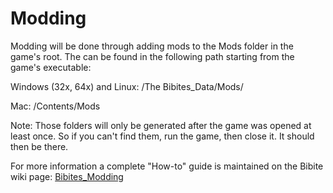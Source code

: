 # Modding
Modding will be done through adding mods to the Mods folder in the game's root. The can be found in the following path starting from the game's executable:

Windows (32x, 64x) and Linux: <path to executable folder>/The Bibites_Data/Mods/

Mac: <path to player app bundle>/Contents/Mods

Note: Those folders will only be generated after the game was opened at least once. So if you can't find them, run the game, then close it. It should then be there.

For more information a complete "How-to" guide is maintained on the Bibite wiki page: [Bibites_Modding](https://the-bibites.fandom.com/wiki/Modding)
